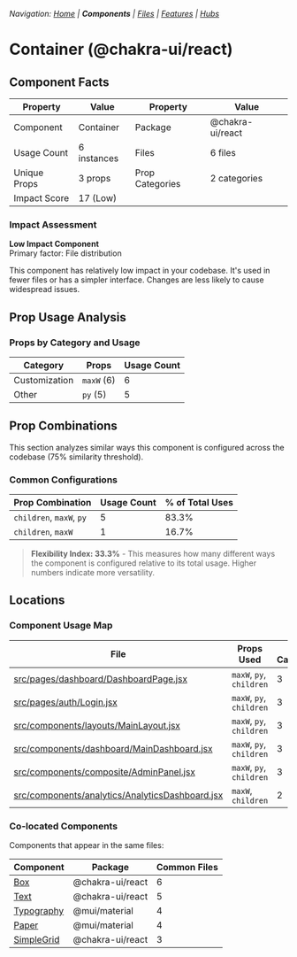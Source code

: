 
*Navigation: [Home](../../index.md) | **Components** | [Files](../../files.md) | [Features](../../features.md) | [Hubs](../../hubs.md)*



# Container (@chakra-ui/react)

## Component Facts

| Property | Value | Property | Value |
|----------|-------|----------|-------|
| Component | Container | Package | @chakra-ui/react |
| Usage Count | 6 instances | Files | 6 files |
| Unique Props | 3 props | Prop Categories | 2 categories |
| Impact Score | 17 (Low) | | |

### Impact Assessment

**Low Impact Component**  
Primary factor: File distribution

This component has relatively low impact in your codebase. It&#x27;s used in fewer files or has a simpler interface. Changes are less likely to cause widespread issues.

## Prop Usage Analysis

### Props by Category and Usage

| Category | Props | Usage Count |
|----------|-------|-------------|
| Customization | `maxW` (6) | 6 |
| Other | `py` (5) | 5 |

## Prop Combinations

This section analyzes similar ways this component is configured across the codebase (75% similarity threshold).

### Common Configurations

| Prop Combination | Usage Count | % of Total Uses |
|------------------|-------------|----------------|
| `children`, `maxW`, `py` | 5 | 83.3% |
| `children`, `maxW` | 1 | 16.7% |

> **Flexibility Index: 33.3%** - This measures how many different ways the component is configured relative to its total usage. Higher numbers indicate more versatility.

## Locations

### Component Usage Map

| File | Props Used | Prop Categories |
|------|------------|----------------|
| [src/pages/dashboard/DashboardPage.jsx](https://github.com/star4beam/react-import-analyzer/blob/main/test-project/src/pages/dashboard/DashboardPage.jsx) | `maxW`, `py`, `children` | 3 |
| [src/pages/auth/Login.jsx](https://github.com/star4beam/react-import-analyzer/blob/main/test-project/src/pages/auth/Login.jsx) | `maxW`, `py`, `children` | 3 |
| [src/components/layouts/MainLayout.jsx](https://github.com/star4beam/react-import-analyzer/blob/main/test-project/src/components/layouts/MainLayout.jsx) | `maxW`, `py`, `children` | 3 |
| [src/components/dashboard/MainDashboard.jsx](https://github.com/star4beam/react-import-analyzer/blob/main/test-project/src/components/dashboard/MainDashboard.jsx) | `maxW`, `py`, `children` | 3 |
| [src/components/composite/AdminPanel.jsx](https://github.com/star4beam/react-import-analyzer/blob/main/test-project/src/components/composite/AdminPanel.jsx) | `maxW`, `py`, `children` | 3 |
| [src/components/analytics/AnalyticsDashboard.jsx](https://github.com/star4beam/react-import-analyzer/blob/main/test-project/src/components/analytics/AnalyticsDashboard.jsx) | `maxW`, `children` | 2 |

### Co-located Components
Components that appear in the same files:

| Component | Package | Common Files |
|-----------|---------|--------------|
| [Box](../@chakra-ui_react/Box.md) | @chakra-ui/react | 6 |
| [Text](../@chakra-ui_react/Text.md) | @chakra-ui/react | 5 |
| [Typography](../@mui_material/Typography.md) | @mui/material | 4 |
| [Paper](../@mui_material/Paper.md) | @mui/material | 4 |
| [SimpleGrid](../@chakra-ui_react/SimpleGrid.md) | @chakra-ui/react | 3 |
